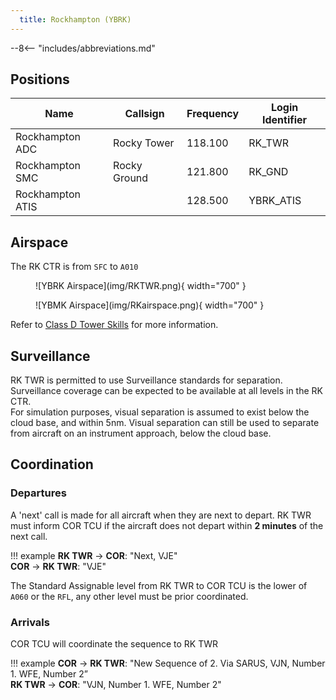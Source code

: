 ```yaml
---
  title: Rockhampton (YBRK)
---
```


--8<-- "includes/abbreviations.md"

## Positions

| Name | Callsign | Frequency | Login Identifier |
| ---- | -------- | --------- | ---------------- |
| Rockhampton ADC | Rocky Tower | 118.100 | RK_TWR |
| Rockhampton SMC | Rocky Ground | 121.800 | RK_GND |
| Rockhampton ATIS |    | 128.500 | YBRK_ATIS |

## Airspace

The RK CTR is from `SFC` to `A010`

<figure markdown>
![YBRK Airspace](img/RKTWR.png){ width="700" }
</figure>

<figure markdown>
![YBMK Airspace](img/RKairspace.png){ width="700" }
</figure>

Refer to [Class D Tower Skills](../../controller-skills/classdtwr) for more information.

## Surveillance
RK TWR is permitted to use Surveillance standards for separation. Surveillance coverage can be expected to be available at all levels in the RK CTR.  
For simulation purposes, visual separation is assumed to exist below the cloud base, and within 5nm. Visual separation can still be used to separate from aircraft on an instrument approach, below the cloud base.
## Coordination
### Departures
A 'next' call is made for all aircraft when they are next to depart. RK TWR must inform COR TCU if the aircraft does not depart within **2 minutes** of the next call.

!!! example
    **RK TWR** -> **COR**: "Next, VJE"  
    **COR** -> **RK TWR**: "VJE"

The Standard Assignable level from RK TWR to COR TCU is the lower of `A060` or the `RFL`, any other level must be prior coordinated.

### Arrivals
COR TCU will coordinate the sequence to RK TWR

!!! example
    **COR** -> **RK TWR**: "New Sequence of 2. Via SARUS, VJN, Number 1. WFE, Number 2”  
    **RK TWR** -> **COR**: "VJN, Number 1. WFE, Number 2"  